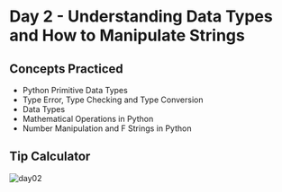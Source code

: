 # Day 2 - Understanding Data Types and How to Manipulate Strings

## Concepts Practiced

- Python Primitive Data Types
- Type Error, Type Checking and Type Conversion
- Data Types
- Mathematical Operations in Python
- Number Manipulation and F Strings in Python

## Tip Calculator

![day02](https://user-images.githubusercontent.com/98851253/154178407-2fd555e2-2bdd-4a87-ad03-477e07cb307e.gif)
